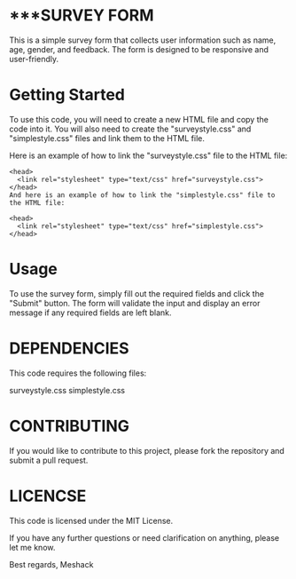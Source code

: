 # ***SURVEY FORM
This is a simple survey form that collects user information such as name, age, gender, and feedback. The form is designed to be responsive and user-friendly.

# Getting Started 

To use this code, you will need to create a new HTML file and copy the code into it. You will also need to create the "surveystyle.css" and "simplestyle.css" files and link them to the HTML file.

Here is an example of how to link the "surveystyle.css" file to the HTML file:  
``` 
<head>
  <link rel="stylesheet" type="text/css" href="surveystyle.css">
</head>
And here is an example of how to link the "simplestyle.css" file to the HTML file:

<head>
  <link rel="stylesheet" type="text/css" href="simplestyle.css">
</head>
```
# Usage

To use the survey form, simply fill out the required fields and click the "Submit" button. The form will validate the input and display an error message if any required fields are left blank.

# **DEPENDENCIES**

This code requires the following files:

surveystyle.css
simplestyle.css
# **CONTRIBUTING**

If you would like to contribute to this project, please fork the repository and submit a pull request.

# **LICENCSE**

This code is licensed under the MIT License.

If you have any further questions or need clarification on anything, please let me know.

Best regards, Meshack 
